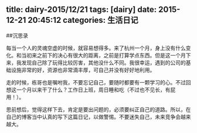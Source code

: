 title: dairy-2015/12/21
tags: [dairy]
date: 2015-12-21 20:45:12
categories: 生活日记
---
##沉思录

每当一个人的灵魂空虚的时候，就容易想得多。来了杭州一个月，身上没有什么变化。和当初来之前下的决心有很大的距离，之前是打算学点东西。但是这一个月下来，我发现自己除了玩得比较厉害，其他没什么不同。我很幸运，遇到的公司的基础设施非常的好，资源也非常滴丰厚，可自己并没有好好地利用。

走的时候，栋哥也是嘱咐我，不要忘记自己，要随时都要有一颗学习的心。不过回想这一个月以来干了什么？工作日上班，周日睡和吃（不过也不见长，有屁用！）。

思前想后，觉得这样下去，肯定是要出问题的，必须要纠正自己的道路。所以，在自己的博客当中认真的写下这篇日记，以做警惕。不要迷失自己，未来竞争会越来越大。